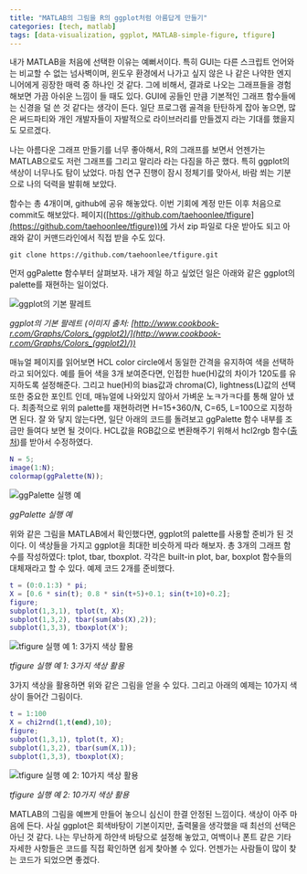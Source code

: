 ```yaml
---
title: "MATLAB의 그림을 R의 ggplot처럼 아름답게 만들기"
categories: [tech, matlab]
tags: [data-visualization, ggplot, MATLAB-simple-figure, tfigure]
---
```


내가 MATLAB을 처음에 선택한 이유는 예뻐서이다. 특히 GUI는 다른 스크립트 언어와는 비교할 수 없는 넘사벽이며, 윈도우 환경에서 나가고 싶지 않은 나 같은 나약한 엔지니어에게 굉장한 매력 중 하나인 것 같다. 그에 비해서, 결과로 나오는 그래프들을 경험해보면 가끔 아쉬운 느낌이 들 때도 있다. GUI에 공들인 만큼 기본적인 그래프 함수들에는 신경을 덜 쓴 것 같다는 생각이 든다. 일단 프로그램 골격을 탄탄하게 잡아 놓으면, 많은 써드파티와 개인 개발자들이 자발적으로 라이브러리를 만들겠지 라는 기대를 했을지도 모르겠다.

나는 아름다운 그래프 만들기를 너무 좋아해서, R의 그래프를 보면서 언젠가는 MATLAB으로도 저런 그래프를 그리고 말리라 라는 다짐을 하곤 했다. 특히 ggplot의 색상이 너무나도 탐이 났었다. 마침 연구 진행이 잠시 정체기를 맞아서, 바람 쐬는 기분으로 나의 덕력을 발휘해 보았다.

함수는 총 4개이며, github에 공유 해놓았다. 이번 기회에 계정 만든 이후 처음으로 commit도 해보았다. 페이지([https://github.com/taehoonlee/tfigure](https://github.com/taehoonlee/tfigure))에 가서 zip 파일로 다운 받아도 되고 아래와 같이 커맨드라인에서 직접 받을 수도 있다.

```
git clone https://github.com/taehoonlee/tfigure.git
```

먼저 ggPalette 함수부터 살펴보자. 내가 제일 하고 싶었던 일은 아래와 같은 ggplot의 palette를 재현하는 일이었다.

![ggplot의 기본 팔레트](https://iamtaehoon.files.wordpress.com/2015/03/ggplot2_scale_hue_colors.png)

*ggplot의 기본 팔레트 (이미지 출처: [http://www.cookbook-r.com/Graphs/Colors_(ggplot2)/](http://www.cookbook-r.com/Graphs/Colors_(ggplot2)/))*

매뉴얼 페이지를 읽어보면 HCL color circle에서 동일한 간격을 유지하여 색을 선택하라고 되어있다. 예를 들어 색을 3개 보여준다면, 인접한 hue(H)값의 차이가 120도를 유지하도록 설정해준다. 그리고 hue(H)의 bias값과 chroma(C), lightness(L)값의 선택 또한 중요한 포인트 인데, 매뉴얼에 나와있지 않아서 가벼운 노ㅋ가ㅋ다를 통해 알아 냈다. 최종적으로 위의 palette를 재현하려면 H=15+360/N, C=65, L=100으로 지정하면 된다. 잘 와 닿지 않는다면, 일단 아래의 코드를 돌려보고 ggPalette 함수 내부를 조금만 들여다 보면 될 것이다. HCL값을 RGB값으로 변환해주기 위해서 hcl2rgb 함수([출처](https://github.com/nickjhughes/hclmat/blob/master/hcl2rgb.m))를 받아서 수정하였다.

```matlab
N = 5;
image(1:N);
colormap(ggPalette(N));
```

![ggPalette 실행 예](https://iamtaehoon.files.wordpress.com/2015/03/untitled0.png)

*ggPalette 실행 예*

위와 같은 그림을 MATLAB에서 확인했다면, ggplot의 palette를 사용할 준비가 된 것이다. 이 색상들을 가지고 ggplot을 최대한 비슷하게 따라 해보자. 총 3개의 그래프 함수를 작성하였다: tplot, tbar, tboxplot. 각각은 built-in plot, bar, boxplot 함수들의 대체재라고 할 수 있다. 예제 코드 2개를 준비했다.

```matlab
t = (0:0.1:3) * pi;
X = [0.6 * sin(t); 0.8 * sin(t+5)+0.1; sin(t+10)+0.2];
figure;
subplot(1,3,1), tplot(t, X);
subplot(1,3,2), tbar(sum(abs(X),2));
subplot(1,3,3), tboxplot(X');
```

![tfigure 실행 예 1: 3가지 색상 활용](https://iamtaehoon.files.wordpress.com/2015/03/untitled1.png)

*tfigure 실행 예 1: 3가지 색상 활용*

3가지 색상을 활용하면 위와 같은 그림을 얻을 수 있다. 그리고 아래의 예제는 10가지 색상이 들어간 그림이다.

```matlab
t = 1:100
X = chi2rnd(1,t(end),10);
figure;
subplot(1,3,1), tplot(t, X);
subplot(1,3,2), tbar(sum(X,1));
subplot(1,3,3), tboxplot(X);
```

![tfigure 실행 예 2: 10가지 색상 활용](https://iamtaehoon.files.wordpress.com/2015/03/untitled2.png)

*tfigure 실행 예 2: 10가지 색상 활용*

MATLAB의 그림을 예쁘게 만들어 놓으니 심신이 한결 안정된 느낌이다. 색상이 아주 마음에 든다. 사실 ggplot은 회색바탕이 기본이지만, 출력물을 생각했을 때 최선의 선택은 아닌 것 같다. 나는 무난하게 하얀색 바탕으로 설정해 놓았고, 여백이나 폰트 같은 기타 자세한 사항들은 코드를 직접 확인하면 쉽게 찾아볼 수 있다. 언젠가는 사람들이 많이 찾는 코드가 되었으면 좋겠다.
